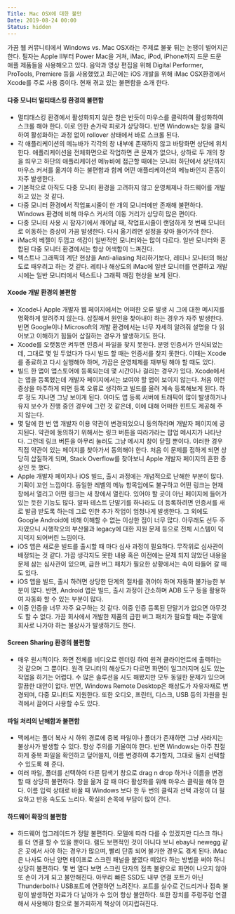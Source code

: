 ```yaml
---
Title: Mac OSX에 대한 불만
Date: 2019-08-24 00:00
Status: hidden
---
```



가끔 웹 커뮤니티에서 Windows vs. Mac OSX라는 주제로 불꽃 튀는 논쟁이 벌어지곤 한다. 필자는 Apple II부터 Power Mac을 거쳐, iMac, iPod, iPhone까지 드문 드문 애플 제품들을 사용해오고 있다. 음악과 영상 편집을 위해 Digital Performer, ProTools, Premiere 등을 사용했었고 최근에는 iOS 개발을 위해 iMac OSX환경에서 Xcode를 주로 사용 중이다. 현재 겪고 있는 불편함을 소개 한다.

#### 다중 모니터 멀티태스킹 환경의 불편함

* 멀티태스킹 환경에서 활성화되지 않은 창은 반듯이 마우스를 클릭하여 활성화하여 스크롤 해야 한다. 이로 인한 손가락 피로가 상당하다. 반면 Windows는 창을 클릭하여 활성화하는 과정 없이 rollover 상태에서 바로 스크롤 된다.
* 각 애플리케이션의 메뉴바가 각각의 창 내부에 존재하지 않고 바탕화면 상단에 위치한다. 애플리케이션을 전체화면으로 작업하면 큰 문제가 없으나, 상하로 두 개의 창을 띄우고 하단의 애플리케이션 메뉴바에 접근할 때에는 모니터 하단에서 상단까지 마우스 커서를 옮겨야 하는 불편함과 함께 어떤 애플리케이션의 메뉴바인지 혼동이 자주 발생한다.
* 기본적으로 아직도 다중 모니터 환경을 고려하지 않고 운영체제나 하드웨어를 개발하고 있는 것 같다.
* 다중 모니터 환경에서 작업표시줄이 한 개의 모니터에만 존재해 불편하다. Windows 환경에 비해 마우스 커서의 이동 거리가 상당히 많은 편이다.
* 다중 모니터 사용 시 잠자기에서 깨어날 때, 작업표시줄이 랜덤하게 첫 번째 모니터로 이동하는 증상이 가끔 발생한다. 다시 옮기려면 설정을 찾아 들어가야 한다.
* iMac의 베젤이 두껍고 색감이 일반적인 모니터와는 많이 다르다. 일반 모니터와 혼합된 다중 모니터 환경에서는 항상 어색함이 느껴진다.
* 텍스트나 그래픽의 계단 현상을 Anti-aliasing 처리하기보다, 레티나 모니터의 해상도로 때우려고 하는 것 같다. 레티나 해상도의 iMac에 일반 모니터를 연결하고 개발 시에는 일반 모니터에서 텍스트나 그래픽 깨짐 현상을 보게 된다.

#### Xcode 개발 환경의 불편함

* Xcode나 Apple 개발자 웹 페이지에서는 어떠한 오류 발생 시 그에 대한 메시지를 명확하게 알려주지 않는다. 삽질해서 원인을 찾아내야 하는 경우가 자주 발생한다. 반면 Google이나 Microsoft의 개발 환경에서는 너무 자세히 알려줘 설명을 다 읽어보고 이해하기 힘들어 삽질하는 경우가 발생하기도 한다.
* Xcode를 오랫동안 켜두면 인증서 파일을 찾지 못한다. 분명 인증서가 인식되었는데, 그대로 몇 일 두었다가 다시 빌드 할 때는 인증서를 찾지 못한다. 이때는 Xcode를 종료하고 다시 실행해야 하며, 가끔은 운영체제를 재부팅 해야 할 때도 있다.
* 빌드 한 앱이 앱스토어에 등록되는데 몇 시간이나 걸리는 경우가 있다. Xcode에서는 앱을 등록했는데 개발자 페이지에서는 보여야 할 앱이 보이지 않는다. 처음 이런 증상을 마주하게 되면 등록 오류로 생각하고 빌드를 올려 계속 등록해보게 된다. 하루 정도 지나면 그냥 보이게 된다. 아마도 앱 등록 서버에 트래픽이 많이 발생하거나 유지 보수가 진행 중인 경우에 그런 것 같은데, 이에 대해 어떠한 힌트도 제공해 주지 않는다.
* 몇 달에 한 번 앱 개발자 이용 약관이 변경되었으니 동의하라며 개발자 페이지에 공지된다. 약관에 동의하기 위해서는 링크 버튼을 따라가라는 팝업 메시지가 나타난다. 그런데 링크 버튼을 아무리 눌러도 그냥 메시지 창이 닫힐 뿐이다. 이러한 경우 직접 약관이 있는 페이지를 찾아가서 동의해야 한다. 처음 이 문제를 접하게 되면 상당히 삽질하게 되며, Stack Overflow를 찾아보니 Apple 개발자 페이지의 흔한 증상인 듯 했다.
* Apple 개발자 페이지나 iOS 빌드, 출시 과정에는 개념적으로 난해한 부분이 많다. 기획이 꼬인 느낌이다. 동일한 레벨의 메뉴 항목임에도 불구하고 어떤 링크는 현재 창에서 열리고 어떤 링크는 새 창에서 열린다. 있어야 할 곳이 아닌 페이지에 들어가 있는 듯한 기능도 많다. 알파 테스트 단말기를 하나라도 더 등록하려면 인증서를 새로 발급 받도록 하는데 그로 인한 추가 작업이 엄청나게 발생한다. 그 외에도 Google Android에 비해 이해할 수 없는 이상한 점이 너무 많다. 아무래도 선두 주자였으니 시행착오의 부산물과 legacy에 대한 지원 문제 등으로 전체 시스템이 덕지덕지 되어버린 느낌이다.
* iOS 앱은 새로운 빌드를 출시할 때 마다 심사 과정이 필요하다. 무작위로 심사관이 배정되는 것 같다. 가끔 생각지도 못한 내용 혹은 이전에는 문제 되지 않았던 내용을 문제 삼는 심사관이 있으며, 급한 버그 패치가 필요한 상황에서는 속이 타들어 갈 때도 있다.
* iOS 앱을 빌드, 출시 하려면 상당한 단계의 절차를 겪어야 하며 자동화 불가능한 부분이 많다. 반면, Android 앱은 빌드, 출시 과정이 간소하며 ADB 도구 등을 활용하여 자동화 할 수 있는 부분이 많다.
* 이중 인증을 너무 자주 요구하는 것 같다. 이중 인증 등록된 단말기가 없으면 아무것도 할 수 없다. 가끔 회사에서 개발한 제품의 급한 버그 패치가 필요할 때는 주말에 회사로 나가야 하는 불상사가 발생하기도 한다.

#### Screen Sharing 환경의 불편함

* 매우 원시적이다. 화면 전체를 비디오로 렌더링 하여 원격 클라이언트에 출력하는 것 같으며 그 뿐이다. 원격 모니터의 해상도가 다르면 화면이 일그러지며 심도 있는 작업을 하기는 어렵다. 수 많은 솔루션을 시도 해봤지만 모두 동일한 문제가 있으며 깔끔한 대안이 없다. 반면, Windows Remote Desktop은 해상도가 자유자재로 변경되며, 다중 모니터도 지원한다. 또한 오디오, 프린터, 디스크, USB 등의 자원을 원격에서 끌어다 사용할 수도 있다.

#### 파일 처리의 난해함과 불편함

* 맥에서는 폴더 복사 시 하위 경로에 중복 파일이나 폴더가 존재하면 그냥 사라지는 불상사가 발생할 수 있다. 항상 주의를 기울여야 한다. 반면 Windows는 아주 친절하게 중복 파일을 확인하고 덮어쓸지, 이름 변경하여 추가할지, 그대로 둘지 선택할 수 있도록 해 준다.
* 여러 파일, 폴더를 선택하여 다른 탐색기 창으로 drag n drop 하거나 이름을 변경할 때 상당히 불편하다. 창을 옮겨 갈 때 마다 활성화를 위해 마우스 클릭을 해야 한다. 이름 입력 상태로 바꿀 때 Windows 보다 한 두 번의 클릭과 선택 과정이 더 필요하고 반응 속도도 느리다. 확실히 손목에 부담이 많이 간다.

#### 하드웨어 확장의 불편함

* 하드웨어 업그레이드가 정말 불편하다. 모델에 따라 다를 수 있겠지만 디스크 하나를 더 연결 할 수 있을 뿐이다. 램도 보편적인 것이 아니다 보니 ebay나 newegg 같은 곳에서 사야 하는 경우가 많으며, 빨리 단종 되어 불가한 경우도 겪게 된다. iMac은 나사도 아닌 양면 테이프로 스크린 패널을 붙였다 떼었다 하는 방법을 써야 하니 상당히 불편하다. 몇 번 열다 보면 스크린 단자의 접촉 불량으로 화면이 나오지 않아 또 손이 가게 되고 불안해진다. 아무리 빠른 SSD도 내부 연결 포트가 아닌 Thunderbolt나 USB포트에 연결하면 느려진다. 포트를 실수로 건드리거나 접촉 불량이 발생하면 자료가 다 날아가 수 있어 항상 불안하다. 또한 장치를 주렁주렁 연결해서 사용해야 함으로 불가피하게 책상이 어지럽혀진다.
